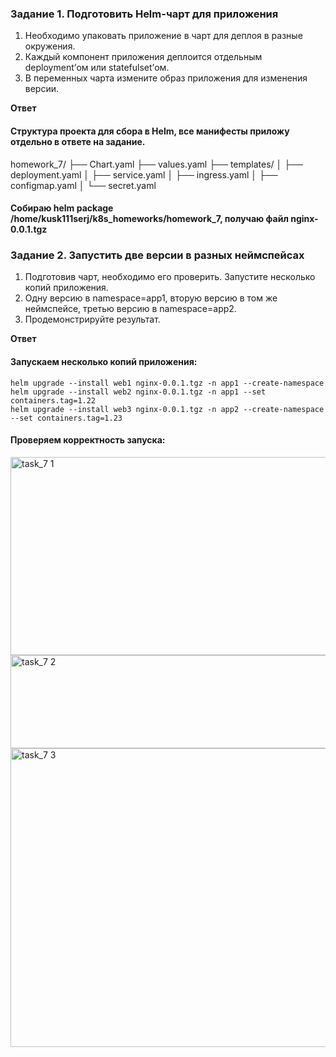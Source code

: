 ### Задание 1. Подготовить Helm-чарт для приложения

1. Необходимо упаковать приложение в чарт для деплоя в разные окружения. 
2. Каждый компонент приложения деплоится отдельным deployment’ом или statefulset’ом.
3. В переменных чарта измените образ приложения для изменения версии.

**Ответ**


#### Структура проекта для сбора в Helm, все манифесты приложу отдельно в ответе на задание. 

homework_7/
├── Chart.yaml
├── values.yaml
├── templates/
│   ├── deployment.yaml
│   ├── service.yaml
│   ├── ingress.yaml
│   ├── configmap.yaml
│   └── secret.yaml

#### Собираю  helm package /home/kusk111serj/k8s_homeworks/homework_7, получаю файл nginx-0.0.1.tgz

### Задание 2. Запустить две версии в разных неймспейсах

1. Подготовив чарт, необходимо его проверить. Запуститe несколько копий приложения.
2. Одну версию в namespace=app1, вторую версию в том же неймспейсе, третью версию в namespace=app2.
3. Продемонстрируйте результат.

**Ответ**

#### Запускаем несколько копий приложения:

```
helm upgrade --install web1 nginx-0.0.1.tgz -n app1 --create-namespace
helm upgrade --install web2 nginx-0.0.1.tgz -n app1 --set containers.tag=1.22
helm upgrade --install web3 nginx-0.0.1.tgz -n app2 --create-namespace --set containers.tag=1.23
```

#### Проверяем корректность запуска:

<img width="1002" height="317" alt="task_7 1" src="https://github.com/user-attachments/assets/c4e66834-17f4-44f3-aeae-0decbc0a5bc1" />

<img width="719" height="149" alt="task_7 2" src="https://github.com/user-attachments/assets/1a12acd2-b992-412f-8092-6b6f51763ea0" />

<img width="807" height="478" alt="task_7 3" src="https://github.com/user-attachments/assets/fa034930-bcb6-411e-88fe-b16162a5af66" />
